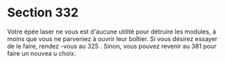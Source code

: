 # Section 332

Votre épée laser ne vous est d'aucune utilité pour détruire les
modules, à moins que vous ne parveniez à ouvrir leur boîtier. Si
vous désirez essayer de le faire, rendez -vous au 325 . Sinon, vous
pouvez revenir au 381 pour faire un nouvea u choix.